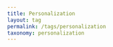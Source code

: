 ```yaml
---
title: Personalization
layout: tag
permalink: /tags/personalization
taxonomy: personalization
---
```


